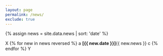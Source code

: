 ```yaml
---
layout: page
permalink: /news/
exclude: true
---
```


{% assign news = site.data.news | sort: 'date' %}

<p>X
{% for new in news reversed %}
  a <b>[{{ new.date }}]</b>{{ new.news }} c
{% endfor %}
Y
</p>
